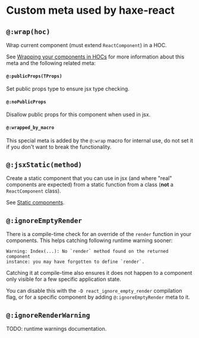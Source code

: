 # Custom meta used by haxe-react

## `@:wrap(hoc)`

Wrap current component (must extend `ReactComponent`) in a HOC.

See [Wrapping your components in HOCs](./wrapping-with-hoc.md) for more
information about this meta and the following related meta:

#### `@:publicProps(TProps)`

Set public props type to ensure jsx type checking.

#### `@:noPublicProps`

Disallow public props for this component when used in jsx.

#### `@:wrapped_by_macro`

This special meta is added by the `@:wrap` macro for internal use, do not set it
if you don't want to break the functionality.

## `@:jsxStatic(method)`

Create a static component that you can use in jsx (and where "real" components
are expected) from a static function from a class (**not** a `ReactComponent`
class).

See [Static components](./static-components.md).

## `@:ignoreEmptyRender`

There is a compile-time check for an override of the `render` function in your
components. This helps catching following runtime warning sooner:

	Warning: Index(...): No `render` method found on the returned component
	instance: you may have forgotten to define `render`.

Catching it at compile-time also ensures it does not happen to a component only
visible for a few specific application state.

You can disable this with the `-D react_ignore_empty_render` compilation flag,
or for a specific component by adding `@:ignoreEmptyRender` meta to it.

## `@:ignoreRenderWarning`

TODO: runtime warnings documentation.
